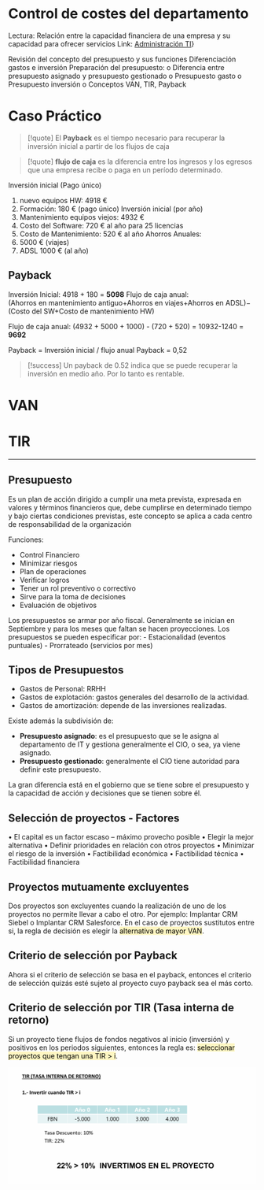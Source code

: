 # Control de costes del departamento

Lectura: Relación entre la capacidad financiera de una empresa y su capacidad para ofrecer servicios
Link: [Administración TI](https://itpadmonti.blogspot.com/)}

Revisión del concepto del presupuesto y sus funciones 
Diferenciación gastos e inversión 
Preparación del presupuesto: 
	o Diferencia entre presupuesto asignado y presupuesto gestionado 
	o Presupuesto gasto 
	o Presupuesto inversión
	o Conceptos VAN, TIR, Payback

# Caso Práctico

>[!quote]
>El **Payback** es el tiempo necesario para recuperar la inversión inicial a partir de los flujos de caja

>[!quote]
> **flujo de caja** es la diferencia entre los ingresos y los egresos que una empresa recibe o paga en un período determinado.


Inversión inicial (Pago único)
1. nuevo equipos HW: 4918 €
2. Formación: 180 € (pago único)
Inversión inicial (por año)
1. Mantenimiento equipos viejos: 4932 €
2. Costo del Software: 720 € al año para 25 licencias
3. Costo de Mantenimiento: 520 €  al año
Ahorros Anuales:
1. 5000 € (viajes)
2. ADSL 1000 € (al año)

## Payback

Inversión Inicial: 4918 + 180 = **5098**
Flujo de caja anual: (Ahorros en mantenimiento antiguo+Ahorros en viajes+Ahorros en ADSL)−(Costo del SW+Costo de mantenimiento HW)

Flujo de caja anual: (4932 + 5000 + 1000) - (720 + 520) = 10932-1240 = **9692**

Payback = Inversión inicial / flujo anual
Payback = 0,52

>[!success]
> Un payback de 0.52 indica que se puede recuperar la inversión en medio año. Por lo tanto es rentable.


# VAN




# TIR

---

## Presupuesto

Es un plan de acción dirigido a cumplir una meta prevista, expresada en valores y términos financieros que, debe cumplirse en determinado tiempo y bajo ciertas condiciones  previstas, este concepto se aplica a cada centro de responsabilidad de la organización

Funciones:
 - Control Financiero
 - Minimizar riesgos
 - Plan de operaciones
 - Verificar logros
 - Tener un rol preventivo o correctivo
 - Sirve para la toma de decisiones
 - Evaluación de objetivos

Los presupuestos se armar por año fiscal. Generalmente se inician en Septiembre y para los meses que faltan se hacen proyecciones.
Los presupuestos se pueden especificar por:
	- Estacionalidad (eventos puntuales)
	- Prorrateado (servicios por mes)

## Tipos de Presupuestos

 - Gastos de Personal: RRHH
 - Gastos de explotación: gastos generales del desarrollo de la actividad.
 - Gastos de amortización: depende de las inversiones realizadas.

Existe además la subdivisión de:

 - **Presupuesto asignado**: es el presupuesto que se le asigna al departamento de IT y gestiona generalmente el CIO, o sea, ya viene asignado.
 - **Presupuesto gestionado**: generalmente el CIO tiene autoridad para definir este presupuesto.

La gran diferencia está en el gobierno que se tiene sobre el presupuesto y la capacidad de acción y decisiones que se tienen sobre él.

## Selección de proyectos - Factores

 • El capital es un factor escaso – máximo provecho posible
 • Elegir la mejor alternativa
 • Definir prioridades en relación con otros proyectos
 • Minimizar el riesgo de la inversión
 • Factibilidad  económica
 • Factibilidad técnica
 • Factibilidad financiera

## Proyectos mutuamente excluyentes

Dos proyectos son excluyentes cuando la realización de uno de los proyectos no  permite llevar a cabo el otro. Por ejemplo: Implantar CRM Siebel o Implantar CRM Salesforce. En el caso de proyectos sustitutos entre si, la regla de decisión es elegir la <mark style="background: #FFF3A3A6;">alternativa de mayor VAN</mark>.

## Criterio de selección por Payback

Ahora si el criterio de selección se basa en el payback, entonces el criterio de selección quizás esté sujeto al proyecto cuyo payback sea el más corto.

## Criterio de selección por TIR (Tasa interna de retorno)

Si un proyecto tiene flujos de fondos negativos al inicio (inversión) y positivos en los periodos siguientes, entonces la regla es: <mark style="background: #FFF3A3A6;">seleccionar proyectos que tengan una TIR > i</mark>.


![](../../../images/criterio_seleccion_proyecto_TIR.png)